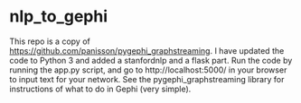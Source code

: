 # nlp_to_gephi

This repo is a copy of https://github.com/panisson/pygephi_graphstreaming. I have updated the code to Python 3 and added a stanfordnlp and a flask part. Run the code by running the app.py script, and go to http://localhost:5000/ in your browser to input text for your network. See the pygephi_graphstreaming library for instructions of what to do in Gephi (very simple).
